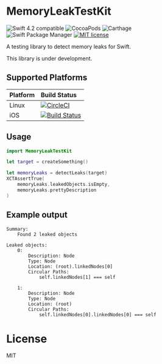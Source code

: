 # MemoryLeakTestKit

![Swift 4.2 compatible](https://img.shields.io/badge/Swift%20version-4.2-green.svg)
![CocoaPods](https://img.shields.io/cocoapods/v/MemoryLeakTestKit.svg)
![Carthage](https://img.shields.io/badge/Carthage-compatible-green.svg)
![Swift Package Manager](https://img.shields.io/badge/SPM-compatible-green.svg)
[![MIT license](https://img.shields.io/badge/lisence-MIT-yellow.svg)](https://github.com/Kuniwak/MemoryLeakTestKit/blob/master/LICENSE)

A testing library to detect memory leaks for Swift.

This library is under development.


## Supported Platforms

| Platform | Build Status |
|:---------|:-------------|
| Linux    | [![CircleCI](https://circleci.com/gh/Kuniwak/MemoryLeakTestKit/tree/master.svg?style=svg)](https://circleci.com/gh/Kuniwak/MemoryLeakTestKit/tree/master) |
| iOS      | [![Build Status](https://app.bitrise.io/app/457e68f44175b9c9/status.svg?token=AHKnQJD43MfDtDeh8-88Nw&branch=master)](https://app.bitrise.io/app/457e68f44175b9c9) |


## Usage

```swift
import MemoryLeakTestKit

let target = createSomething()

let memoryLeaks = detectLeaks(target)
XCTAssertTrue(
    memoryLeaks.leakedObjects.isEmpty,
    memoryLeaks.prettyDescription
)
```


## Example output

```
Summary:
    Found 2 leaked objects

Leaked objects:
    0:
        Description: Node
        Type: Node
        Location: (root).linkedNodes[0]
        Circular Paths: 
            self.linkedNodes[1] === self
    
    1:
        Description: Node
        Type: Node
        Location: (root)
        Circular Paths: 
            self.linkedNodes[0].linkedNodes[0] === self
```


# License

MIT

